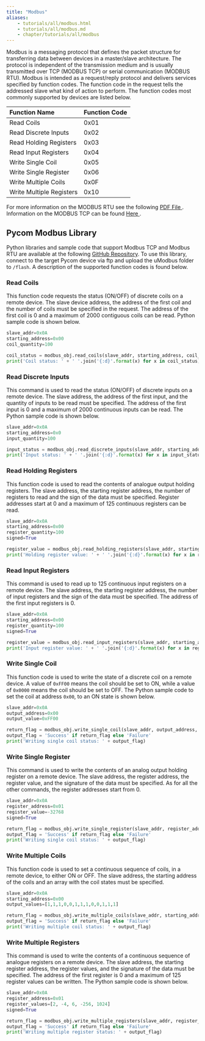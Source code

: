 ```yaml
---
title: "Modbus"
aliases:
    - tutorials/all/modbus.html
    - tutorials/all/modbus.md
    - chapter/tutorials/all/modbus
---
```


Modbus is a messaging protocol that defines the packet structure for transferring data between devices in a master/slave architecture. The protocol is independent of the transmission medium and is usually transmitted over TCP (MODBUS TCP) or serial communication (MODBUS RTU). Modbus is intended as a request/reply protocol and delivers services specified by function codes. The function code in the request tells the addressed slave what kind of action to perform. The function codes most commonly supported by devices are listed below.

| Function Name | Function Code |
| :--- | :--- |
| Read Coils | 0x01 |
| Read Discrete Inputs | 0x02 |
| Read Holding Registers | 0x03 |
| Read Input Registers | 0x04 |
| Write Single Coil | 0x05 |
| Write Single Register | 0x06 |
| Write Multiple Coils | 0x0F |
| Write Multiple Registers | 0x10 |

For more information on the MODBUS RTU see the following <a href="http://www.modbus.org/docs/Modbus_over_serial_line_V1_02.pdf" target="_blank"> PDF File </a>. Information on the MODBUS TCP can be found <a href="http://www.modbus.org/docs/Modbus_Messaging_Implementation_Guide_V1_0b.pdf" target="_blank"> Here </a>.

## Pycom Modbus Library

Python libraries and sample code that support Modbus TCP and Modbus RTU are available at the following [GitHub Repository](https://github.com/pycom/pycom-modbus). To use this library, connect to the target Pycom device via ftp and upload the uModbus folder to `/flash`. A description of the supported function codes is found below.

### Read Coils

This function code requests the status (ON/OFF) of discrete coils on a remote device. The slave device address, the address of the first coil and the number of coils must be specified in the request. The address of the first coil is 0 and a maximum of 2000 contiguous coils can be read. Python sample code is shown below.

```python
slave_addr=0x0A
starting_address=0x00
coil_quantity=100

coil_status = modbus_obj.read_coils(slave_addr, starting_address, coil_quantity)
print('Coil status: ' + ' '.join('{:d}'.format(x) for x in coil_status))
```

### Read Discrete Inputs

This command is used to read the status (ON/OFF) of discrete inputs on a remote device. The slave address, the address of the first input, and the quantity of inputs to be read must be specified. The address of the first input is 0 and a maximum of 2000 continuous inputs can be read. The Python sample code is shown below.

```python
slave_addr=0x0A
starting_address=0x0
input_quantity=100

input_status = modbus_obj.read_discrete_inputs(slave_addr, starting_address, input_quantity)
print('Input status: ' + ' '.join('{:d}'.format(x) for x in input_status))
```

### Read Holding Registers

This function code is used to read the contents of analogue output holding registers. The slave address, the starting register address, the number of registers to read and the sign of the data must be specified. Register addresses start at 0 and a maximum of 125 continuous registers can be read.

```python
slave_addr=0x0A
starting_address=0x00
register_quantity=100
signed=True

register_value = modbus_obj.read_holding_registers(slave_addr, starting_address, register_quantity, signed)
print('Holding register value: ' + ' '.join('{:d}'.format(x) for x in register_value))
```

### Read Input Registers

This command is used to read up to 125 continuous input registers on a remote device. The slave address, the starting register address, the number of input registers and the sign of the data must be specified. The address of the first input registers is 0.

```python
slave_addr=0x0A
starting_address=0x00
register_quantity=100
signed=True

register_value = modbus_obj.read_input_registers(slave_addr, starting_address, register_quantity, signed)
print('Input register value: ' + ' '.join('{:d}'.format(x) for x in register_value))
```

### Write Single Coil

This function code is used to write the state of a discrete coil on a remote device. A value of `0xFF00` means the coil should be set to ON, while a value of `0x0000` means the coil should be set to OFF. The Python sample code to set the coil at address `0x00`, to an ON state is shown below.

```python
slave_addr=0x0A
output_address=0x00
output_value=0xFF00

return_flag = modbus_obj.write_single_coil(slave_addr, output_address, output_value)
output_flag = 'Success' if return_flag else 'Failure'
print('Writing single coil status: ' + output_flag)
```

### Write Single Register

This command is used to write the contents of an analog output holding register on a remote device. The slave address, the register address, the register value, and the signature of the data must be specified. As for all the other commands, the register addresses start from 0.

```python
slave_addr=0x0A
register_address=0x01
register_value=-32768
signed=True

return_flag = modbus_obj.write_single_register(slave_addr, register_address, register_value, signed)
output_flag = 'Success' if return_flag else 'Failure'
print('Writing single coil status: ' + output_flag)
```

### Write Multiple Coils

This function code is used to set a continuous sequence of coils, in a remote device, to either ON or OFF. The slave address, the starting address of the coils and an array with the coil states must be specified.

```python
slave_addr=0x0A
starting_address=0x00
output_values=[1,1,1,0,0,1,1,1,0,0,1,1,1]

return_flag = modbus_obj.write_multiple_coils(slave_addr, starting_address, output_values)
output_flag = 'Success' if return_flag else 'Failure'
print('Writing multiple coil status: ' + output_flag)
```

### Write Multiple Registers

This command is used to write the contents of a continuous sequence of analogue registers on a remote device. The slave address, the starting register address, the register values, and the signature of the data must be specified. The address of the first register is 0 and a maximum of 125 register values can be written. The Python sample code is shown below.

```python
slave_addr=0x0A
register_address=0x01
register_values=[2, -4, 6, -256, 1024]
signed=True

return_flag = modbus_obj.write_multiple_registers(slave_addr, register_address, register_values, signed)
output_flag = 'Success' if return_flag else 'Failure'
print('Writing multiple register status: ' + output_flag)
```

